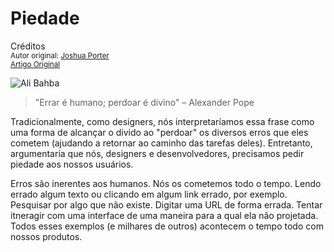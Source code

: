 Piedade
=======
Créditos<br/>
<small>Autor original: [Joshua Porter](http://52weeksofux.com/)<br/>[Artigo Original](http://52weeksofux.com/post/634886770/forgiveness)</small>

![Ali Bahba](http://media.tumblr.com/tumblr_l2yjb4Vwjm1qz7ace.jpg "Ali Bahba")

> "Errar é humano; perdoar é divino" &ndash; Alexander Pope

Tradicionalmente, como designers, nós interpretaríamos essa frase como uma forma de alcançar o divido ao "perdoar" os diversos erros que eles cometem (ajudando a retornar ao caminho das tarefas deles). Entretanto, argumentaria que nós, designers e desenvolvedores, precisamos pedir piedade aos nossos usuários.

Erros são inerentes aos humanos. Nós os cometemos todo o tempo. Lendo errado algum texto ou clicando em algum link errado, por exemplo. Pesquisar por algo que não existe. Digitar uma URL de forma errada. Tentar itneragir com uma interface de uma maneira para a qual ela não projetada. Todos esses exemplos (e milhares de outros) acontecem o tempo todo com nossos produtos.

